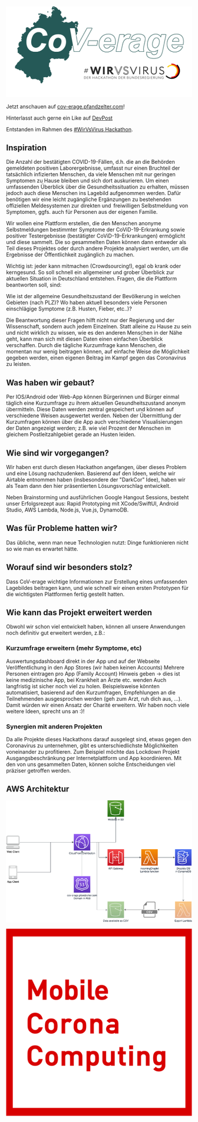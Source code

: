 ![Coverage Logo](./coverage-inv.png)

Jetzt anschauen auf [cov-erage.pfandzelter.com](https://cov-erage.pfandzelter.com)!

Hinterlasst auch gerne ein Like auf [DevPost](https://devpost.com/software/mobile-corona-computing)

Entstanden im Rahmen des [#WirVsVirus Hackathon](https://www.wirvsvirushackathon.org).

## Inspiration
Die Anzahl der bestätigten COVID-19-Fällen, d.h. die an die Behörden gemeldeten positiven Laborergebnisse, umfasst nur einen Bruchteil der tatsächlich infizierten Menschen, da viele Menschen mit nur geringen Symptomen zu Hause bleiben und sich dort auskurieren. Um einen umfassenden Überblick über die Gesundheitssituation zu erhalten, müssen jedoch auch diese Menschen ins Lagebild aufgenommen werden. Dafür benötigen wir eine leicht zugängliche Ergänzungen zu bestehenden offiziellen Meldesystemen zur direkten und  freiwilligen Selbstmeldung von Symptomen, ggfs. auch für Personen aus der eigenen Familie.

Wir wollen eine Plattform erstellen, die den Menschen anonyme Selbstmeldungen bestimmter Symptome der CoViD-19-Erkrankung sowie positiver Testergebnisse (bestätigter CoViD-19-Erkrankungen) ermöglicht und diese sammelt. Die so gesammelten Daten können dann entweder als Teil dieses Projektes oder durch andere Projekte analysiert werden, um die Ergebnisse der Öffentlichkeit zugänglich zu machen.

Wichtig ist: jeder kann mitmachen (Crowdsourcing!), egal ob krank oder kerngesund. So soll schnell ein allgemeiner und grober Überblick zur aktuellen Situation in Deutschland entstehen. Fragen, die die Plattform beantworten soll, sind:

Wie ist der allgemeine Gesundheitszustand der Bevölkerung in welchen Gebieten (nach PLZ)?
Wo haben aktuell besonders viele Personen einschlägige Symptome (z.B. Husten, Fieber, etc..)?

Die Beantwortung dieser Fragen hilft nicht nur der Regierung und der Wissenschaft, sondern auch jedem Einzelnen. Statt alleine zu Hause zu sein und nicht wirklich zu wissen, wie es den anderen Menschen in der Nähe geht, kann man sich mit diesen Daten einen einfachen Überblick verschaffen. Durch die tägliche Kurzumfrage kann Menschen, die momentan nur wenig beitragen können, auf einfache Weise die Möglichkeit gegeben werden, einen eigenen Beitrag im Kampf gegen das Coronavirus zu leisten.

## Was haben wir gebaut?
Per IOS/Android oder Web-App können Bürgerinnen und Bürger einmal täglich eine Kurzumfrage zu ihrem aktuellen Gesundheitszustand anonym übermitteln. Diese Daten werden zentral gespeichert und können auf verschiedene Weisen ausgewertet werden. Neben der Übermittlung der Kurzumfragen können über die App auch verschiedene Visualisierungen der Daten angezeigt werden; z.B. wie viel Prozent der Menschen im gleichem Postleitzahlgebiet gerade an Husten leiden.

## Wie sind wir vorgegangen?
Wir haben erst durch diesen Hackathon angefangen, über dieses Problem und eine Lösung nachzudenken. Basierend auf den Ideen, welche wir Airtable entnommen haben (insbesondere der "DarkCor" Idee), haben wir als Team dann den hier präsentierten Lösungsvorschlag entwickelt.

Neben Brainstorming und ausführlichen Google Hangout Sessions, besteht unser Erfolgsrezept aus: Rapid Prototyping mit XCode/SwiftUI, Android Studio, AWS Lambda, Node.js, Vue.js, DynamoDB.

## Was für Probleme hatten wir?
Das übliche, wenn man neue Technologien nutzt: Dinge funktionieren nicht so wie man es erwartet hätte.

## Worauf sind wir besonders stolz?
Dass CoV-erage wichtige Informationen zur Erstellung eines umfassenden Lagebildes beitragen kann, und wie schnell wir einen ersten Prototypen für die wichtigsten Plattformen fertig gestellt hatten.

## Wie kann das Projekt erweitert werden
Obwohl wir schon viel entwickelt haben, können all unsere Anwendungen noch definitiv gut erweitert werden, z.B.:

### Kurzumfrage erweitern (mehr Symptome, etc)
Auswertungsdashboard direkt in der App und auf der Webseite
Veröffentlichung in den App Stores (wir haben keinen Accounts)
Mehrere Personen eintragen pro App (Family Account)
Hinweis geben -> dies ist keine medizinische App, bei Krankheit an Ärzte etc. wenden
Auch langfristig ist sicher noch viel zu holen. Beispielsweise könnten automatisiert, basierend auf den Kurzumfragen, Empfehlungen an die Teilnehmenden ausgesprochen werden (geh zum Arzt, ruh dich aus, ...). Damit würden wir einen Ansatz der Charité erweitern. Wir haben noch viele weitere Ideen, sprecht uns an :)!

### Synergien mit anderen Projekten
Da alle Projekte dieses Hackathons darauf ausgelegt sind, etwas gegen den Coronavirus zu unternehmen, gibt es unterschiedlichste Möglichkeiten voneinander zu profitieren. Zum Beispiel möchte das Lockdown Projekt Ausgangsbeschränkung per Internetplattform und App koordinieren. Mit den von uns gesammelten Daten, können solche Entscheidungen viel präziser getroffen werden.

## AWS Architektur

![Architektur](./architecture.png)

![Mobile Corona Computing Logo](./logo.png)
